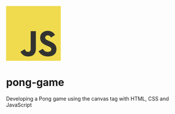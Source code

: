 <img src="https://github.com/Carlos-93/pong-game/blob/main/assets/images/JavaScript.png" width="150">

# pong-game
 Developing a Pong game using the canvas tag with HTML, CSS and JavaScript
